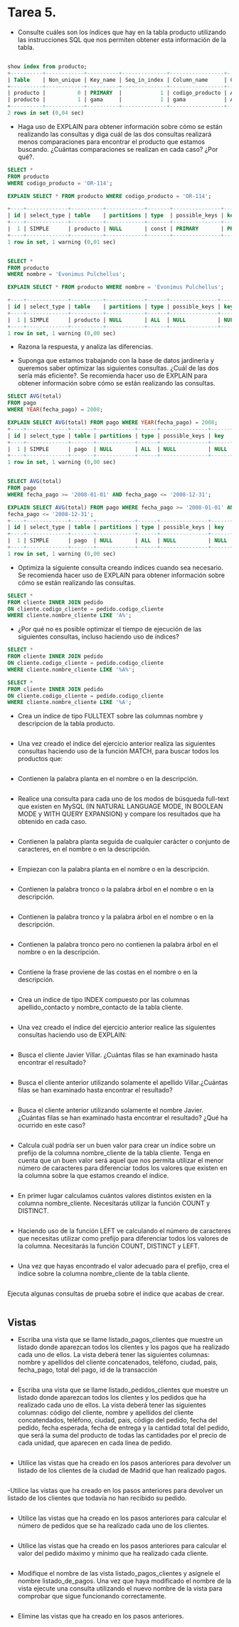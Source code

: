 
# Tarea 5.
- Consulte cuáles son los índices que hay en la tabla producto utilizando las instrucciones SQL que nos permiten obtener esta información de la tabla.

```sql

show index from producto;
+----------+------------+----------+--------------+-----------------+-----------+-------------+----------+--------+------+------------+---------+---------------+---------+------------+
| Table    | Non_unique | Key_name | Seq_in_index | Column_name     | Collation | Cardinality | Sub_part | Packed | Null | Index_type | Comment | Index_comment | Visible | Expression |
+----------+------------+----------+--------------+-----------------+-----------+-------------+----------+--------+------+------------+---------+---------------+---------+------------+
| producto |          0 | PRIMARY  |            1 | codigo_producto | A         |         276 |     NULL |   NULL |      | BTREE      |         |               | YES     | NULL       |
| producto |          1 | gama     |            1 | gama            | A         |           4 |     NULL |   NULL |      | BTREE      |         |               | YES     | NULL       |
+----------+------------+----------+--------------+-----------------+-----------+-------------+----------+--------+------+------------+---------+---------------+---------+------------+
2 rows in set (0,04 sec)


```

- Haga uso de EXPLAIN para obtener información sobre cómo se están realizando las consultas y diga cuál de las dos consultas realizará menos comparaciones para encontrar el producto que estamos buscando. ¿Cuántas comparaciones se realizan en cada caso? ¿Por qué?.
```sql
SELECT *
FROM producto
WHERE codigo_producto = 'OR-114';

EXPLAIN SELECT * FROM producto WHERE codigo_producto = 'OR-114';

+----+-------------+----------+------------+-------+---------------+---------+---------+-------+------+----------+-------+
| id | select_type | table    | partitions | type  | possible_keys | key     | key_len | ref   | rows | filtered | Extra |
+----+-------------+----------+------------+-------+---------------+---------+---------+-------+------+----------+-------+
|  1 | SIMPLE      | producto | NULL       | const | PRIMARY       | PRIMARY | 62      | const |    1 |   100.00 | NULL  |
+----+-------------+----------+------------+-------+---------------+---------+---------+-------+------+----------+-------+
1 row in set, 1 warning (0,01 sec)


SELECT *
FROM producto
WHERE nombre = 'Evonimus Pulchellus';

EXPLAIN SELECT * FROM producto WHERE nombre = 'Evonimus Pulchellus';

+----+-------------+----------+------------+------+---------------+------+---------+------+------+----------+-------------+
| id | select_type | table    | partitions | type | possible_keys | key  | key_len | ref  | rows | filtered | Extra       |
+----+-------------+----------+------------+------+---------------+------+---------+------+------+----------+-------------+
|  1 | SIMPLE      | producto | NULL       | ALL  | NULL          | NULL | NULL    | NULL |  276 |    10.00 | Using where |
+----+-------------+----------+------------+------+---------------+------+---------+------+------+----------+-------------+
1 row in set, 1 warning (0,00 sec)


```

- Razona la respuesta, y analiza las diferencias.

- Suponga que estamos trabajando con la base de datos jardineria y queremos saber optimizar las siguientes consultas. ¿Cuál de las dos sería más eficiente?. Se recomienda hacer uso de EXPLAIN para obtener información sobre cómo se están realizando las consultas.
  
```sql
SELECT AVG(total)
FROM pago
WHERE YEAR(fecha_pago) = 2008;

EXPLAIN SELECT AVG(total) FROM pago WHERE YEAR(fecha_pago) = 2008;
+----+-------------+-------+------------+------+---------------+------+---------+------+------+----------+-------------+
| id | select_type | table | partitions | type | possible_keys | key  | key_len | ref  | rows | filtered | Extra       |
+----+-------------+-------+------------+------+---------------+------+---------+------+------+----------+-------------+
|  1 | SIMPLE      | pago  | NULL       | ALL  | NULL          | NULL | NULL    | NULL |   26 |   100.00 | Using where |
+----+-------------+-------+------------+------+---------------+------+---------+------+------+----------+-------------+
1 row in set, 1 warning (0,00 sec)


SELECT AVG(total)
FROM pago
WHERE fecha_pago >= '2008-01-01' AND fecha_pago <= '2008-12-31';

EXPLAIN SELECT AVG(total) FROM pago WHERE fecha_pago >= '2008-01-01' AND
fecha_pago <= '2008-12-31';
+----+-------------+-------+------------+------+---------------+------+---------+------+------+----------+-------------+
| id | select_type | table | partitions | type | possible_keys | key  | key_len | ref  | rows | filtered | Extra       |
+----+-------------+-------+------------+------+---------------+------+---------+------+------+----------+-------------+
|  1 | SIMPLE      | pago  | NULL       | ALL  | NULL          | NULL | NULL    | NULL |   26 |    11.11 | Using where |
+----+-------------+-------+------------+------+---------------+------+---------+------+------+----------+-------------+
1 row in set, 1 warning (0,00 sec)
```

- Optimiza la siguiente consulta creando índices cuando sea necesario. Se recomienda hacer uso de EXPLAIN para obtener información sobre cómo se están realizando las consultas.
  
```sql
SELECT *
FROM cliente INNER JOIN pedido
ON cliente.codigo_cliente = pedido.codigo_cliente
WHERE cliente.nombre_cliente LIKE 'A%';
```

- ¿Por qué no es posible optimizar el tiempo de ejecución de las siguientes consultas, incluso haciendo uso de índices?
  
```sql
SELECT *
FROM cliente INNER JOIN pedido
ON cliente.codigo_cliente = pedido.codigo_cliente
WHERE cliente.nombre_cliente LIKE '%A%';

SELECT *
FROM cliente INNER JOIN pedido
ON cliente.codigo_cliente = pedido.codigo_cliente
WHERE cliente.nombre_cliente LIKE '%A';
```

- Crea un índice de tipo FULLTEXT sobre las columnas nombre y descripcion de la tabla producto.
  
```sql

```

-  Una vez creado el índice del ejercicio anterior realiza las siguientes consultas haciendo uso de la función MATCH, para buscar todos los productos que:

```sql

```
       
- Contienen la palabra planta en el nombre o en la descripción.

```sql

```       
 
- Realice una consulta para cada uno de los modos de búsqueda full-text que existen en MySQL (IN NATURAL LANGUAGE MODE, IN BOOLEAN MODE y WITH QUERY EXPANSION) y compare los resultados que ha obtenido en cada caso.

```sql

```

- Contienen la palabra planta seguida de cualquier carácter o conjunto de caracteres, en el nombre o en la descripción.

```sql

```

-  Empiezan con la palabra planta en el nombre o en la descripción.

```sql

```


- Contienen la palabra tronco o la palabra árbol en el nombre o en la descripción.

```sql

```

- Contienen la palabra tronco y la palabra árbol en el nombre o en la descripción.

```sql

```     


- Contienen la palabra tronco pero no contienen la palabra árbol en el nombre o en la descripción.

```sql

```     

- Contiene la frase proviene de las costas en el nombre o en la descripción.

```sql

```     


- Crea un índice de tipo INDEX compuesto por las columnas apellido_contacto y nombre_contacto de la tabla cliente.

```sql

```     

- Una vez creado el índice del ejercicio anterior realice las siguientes consultas haciendo uso de EXPLAIN:
            
```sql

```

- Busca el cliente Javier Villar. ¿Cuántas filas se han examinado hasta encontrar el resultado?

```sql

```           

- Busca el cliente anterior utilizando solamente el apellido Villar.¿Cuántas filas se han examinado hasta encontrar el resultado?
            
```sql

```
- Busca el cliente anterior utilizando solamente el nombre Javier. ¿Cuántas filas se han examinado hasta encontrar el resultado? ¿Qué ha ocurrido en este caso?

```sql

```

- Calcula cuál podría ser un buen valor para crear un índice sobre un prefijo de la columna nombre_cliente de la tabla cliente. Tenga en cuenta que un buen valor será aquel que nos permita utilizar el menor número de caracteres para diferenciar todos los valores que existen en la columna sobre la que estamos creando el índice.

```sql

```

- En primer lugar calculamos cuántos valores distintos existen en la columna nombre_cliente. Necesitarás utilizar la función COUNT y DISTINCT.
           
```sql

```

- Haciendo uso de la función LEFT ve calculando el número de caracteres que necesitas utilizar como prefijo para diferenciar todos los valores de la columna. Necesitarás la función COUNT, DISTINCT y LEFT.

```sql

```

- Una vez que hayas encontrado el valor adecuado para el prefijo, crea el índice sobre la columna nombre_cliente de la tabla cliente.

```sql

```

Ejecuta algunas consultas de prueba sobre el índice que acabas de crear.

```sql

```
## Vistas
- Escriba una vista que se llame listado_pagos_clientes que muestre un listado donde aparezcan todos los clientes y los pagos que ha realizado cada uno de ellos. La vista deberá tener las siguientes columnas: nombre y apellidos del cliente concatenados, teléfono, ciudad, pais, fecha_pago, total del pago, id de la transacción

```sql

```

- Escriba una vista que se llame listado_pedidos_clientes que muestre un listado donde aparezcan todos los clientes y los pedidos que ha realizado cada uno de ellos. La vista deberá tener las siguientes columnas: código del cliente, nombre y apellidos del cliente concatendados, teléfono, ciudad, pais, código del pedido, fecha del pedido, fecha esperada, fecha de entrega y la cantidad total del pedido, que será la suma del producto de todas las cantidades por el precio de cada unidad, que aparecen en cada línea de pedido.

```sql

```

- Utilice las vistas que ha creado en los pasos anteriores para devolver un listado de los clientes de la ciudad de Madrid que han realizado pagos.

```sql

```

-Utilice las vistas que ha creado en los pasos anteriores para devolver un listado de los clientes que todavía no han recibido su pedido.

```sql

```

- Utilice las vistas que ha creado en los pasos anteriores para calcular el número de pedidos que se ha realizado cada uno de los clientes.

```sql

```

- Utilice las vistas que ha creado en los pasos anteriores para calcular el valor del pedido máximo y mínimo que ha realizado cada cliente.

```sql

```

- Modifique el nombre de las vista listado_pagos_clientes y asígnele el nombre listado_de_pagos. Una vez que haya modificado el nombre de la vista ejecute una consulta utilizando el nuevo nombre de la vista para comprobar que sigue funcionando correctamente.

```sql

```

- Elimine las vistas que ha creado en los pasos anteriores.
